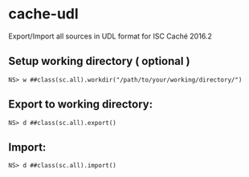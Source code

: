 # cache-udl
Export/Import all sources in UDL format for ISC Caché 2016.2

## Setup working directory ( optional )
```
NS> w ##class(sc.all).workdir("/path/to/your/working/directory/")
```
## Export to working directory:
```
NS> d ##class(sc.all).export()
```
## Import:
```
NS> d ##class(sc.all).import()
```
